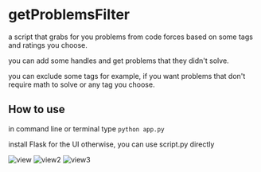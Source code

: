 # getProblemsFilter
a script that grabs for you problems from code forces based on some tags and ratings you choose.

you can add some handles and get problems that they didn't solve.

you can exclude some tags for example, if you want problems that don't require math to solve or any tag you choose.

## How to use 
in command line or terminal type 
``
python app.py
``

install Flask for the UI otherwise, you can use script.py directly  

![view](https://github.com/MohamedSamehMohamed/getProblemsFilter/assets/32108759/c1c43700-101d-4190-97ea-a45cae88963c)
![view2](https://github.com/MohamedSamehMohamed/getProblemsFilter/assets/32108759/432b1eba-9973-4f3c-9475-3783fb7eadea)
![view3](https://github.com/MohamedSamehMohamed/getProblemsFilter/assets/32108759/501c5312-c10b-4416-b173-308221316afb)
